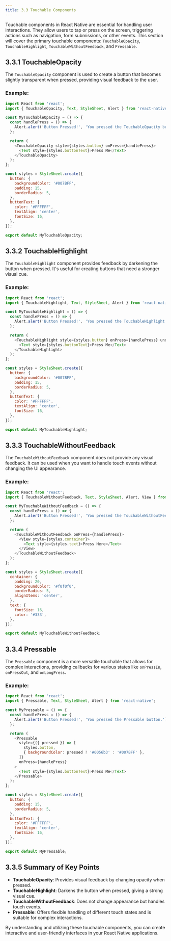 ```yaml
---
title: 3.3 Touchable Components
---
```


Touchable components in React Native are essential for handling user interactions. They allow users to tap or press on the screen, triggering actions such as navigation, form submissions, or other events. This section will cover the primary touchable components: `TouchableOpacity`, `TouchableHighlight`, `TouchableWithoutFeedback`, and `Pressable`.

## 3.3.1 TouchableOpacity

The `TouchableOpacity` component is used to create a button that becomes slightly transparent when pressed, providing visual feedback to the user.

### Example:

```javascript
import React from 'react';
import { TouchableOpacity, Text, StyleSheet, Alert } from 'react-native';

const MyTouchableOpacity = () => {
  const handlePress = () => {
    Alert.alert('Button Pressed!', 'You pressed the TouchableOpacity button.');
  };

  return (
    <TouchableOpacity style={styles.button} onPress={handlePress}>
      <Text style={styles.buttonText}>Press Me</Text>
    </TouchableOpacity>
  );
};

const styles = StyleSheet.create({
  button: {
    backgroundColor: '#007BFF',
    padding: 15,
    borderRadius: 5,
  },
  buttonText: {
    color: '#FFFFFF',
    textAlign: 'center',
    fontSize: 16,
  },
});

export default MyTouchableOpacity;
```

## 3.3.2 TouchableHighlight

The `TouchableHighlight` component provides feedback by darkening the button when pressed. It's useful for creating buttons that need a stronger visual cue.

### Example:

```javascript
import React from 'react';
import { TouchableHighlight, Text, StyleSheet, Alert } from 'react-native';

const MyTouchableHighlight = () => {
  const handlePress = () => {
    Alert.alert('Button Pressed!', 'You pressed the TouchableHighlight button.');
  };

  return (
    <TouchableHighlight style={styles.button} onPress={handlePress} underlayColor="#0056b3">
      <Text style={styles.buttonText}>Press Me</Text>
    </TouchableHighlight>
  );
};

const styles = StyleSheet.create({
  button: {
    backgroundColor: '#007BFF',
    padding: 15,
    borderRadius: 5,
  },
  buttonText: {
    color: '#FFFFFF',
    textAlign: 'center',
    fontSize: 16,
  },
});

export default MyTouchableHighlight;
```

## 3.3.3 TouchableWithoutFeedback

The `TouchableWithoutFeedback` component does not provide any visual feedback. It can be used when you want to handle touch events without changing the UI appearance.

### Example:

```javascript
import React from 'react';
import { TouchableWithoutFeedback, Text, StyleSheet, Alert, View } from 'react-native';

const MyTouchableWithoutFeedback = () => {
  const handlePress = () => {
    Alert.alert('Button Pressed!', 'You pressed the TouchableWithoutFeedback area.');
  };

  return (
    <TouchableWithoutFeedback onPress={handlePress}>
      <View style={styles.container}>
        <Text style={styles.text}>Press Here</Text>
      </View>
    </TouchableWithoutFeedback>
  );
};

const styles = StyleSheet.create({
  container: {
    padding: 20,
    backgroundColor: '#f0f0f0',
    borderRadius: 5,
    alignItems: 'center',
  },
  text: {
    fontSize: 16,
    color: '#333',
  },
});

export default MyTouchableWithoutFeedback;
```

## 3.3.4 Pressable

The `Pressable` component is a more versatile touchable that allows for complex interactions, providing callbacks for various states like `onPressIn`, `onPressOut`, and `onLongPress`.

### Example:

```javascript
import React from 'react';
import { Pressable, Text, StyleSheet, Alert } from 'react-native';

const MyPressable = () => {
  const handlePress = () => {
    Alert.alert('Button Pressed!', 'You pressed the Pressable button.');
  };

  return (
    <Pressable
      style={({ pressed }) => [
        styles.button,
        { backgroundColor: pressed ? '#0056b3' : '#007BFF' },
      ]}
      onPress={handlePress}
    >
      <Text style={styles.buttonText}>Press Me</Text>
    </Pressable>
  );
};

const styles = StyleSheet.create({
  button: {
    padding: 15,
    borderRadius: 5,
  },
  buttonText: {
    color: '#FFFFFF',
    textAlign: 'center',
    fontSize: 16,
  },
});

export default MyPressable;
```

## 3.3.5 Summary of Key Points

- **TouchableOpacity**: Provides visual feedback by changing opacity when pressed.
- **TouchableHighlight**: Darkens the button when pressed, giving a strong visual cue.
- **TouchableWithoutFeedback**: Does not change appearance but handles touch events.
- **Pressable**: Offers flexible handling of different touch states and is suitable for complex interactions.

By understanding and utilizing these touchable components, you can create interactive and user-friendly interfaces in your React Native applications.